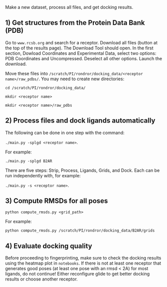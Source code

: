 Make a new dataset, process all files, and get docking results.

## 1) Get structures from the Protein Data Bank (PDB)

Go to `www.rcsb.org` and search for a receptor. Download all files (button at the top of the results page). The Download Tool should open. In the first section, Dowload Coordinates and Experimental Data, select two options: PDB Coordinates and Uncompressed. Deselect all other options. Launch the download.

Move these files into `/scratch/PI/rondror/docking_data/<receptor name>/raw_pdbs/`. You may need to create new directories:

`cd /scratch/PI/rondror/docking_data/`

`mkdir <receptor name>`

`mkdir <receptor name>/raw_pdbs`

## 2) Process files and dock ligands automatically

The following can be done in one step with the command:

`./main.py -splgd <receptor name>`.

For example:

`./main.py -splgd B2AR`

There are five steps: Strip, Process, Ligands, Grids, and Dock. Each can be run independently with, for example:

`./main.py -s <receptor name>`.

## 3) Compute RMSDs for all poses

`python compute_rmsds.py <grid_path>`

For example:

`python compute_rmsds.py /scratch/PI/rondror/docking_data/B2AR/grids`

## 4) Evaluate docking quality

Before proceeding to fingerprinting, make sure to check the docking results using the heatmap plot in `notebooks`. If there is not at least one receptor that generates good poses (at least one pose with an rmsd < 2A) for most ligands, do not continue! Either reconfigure glide to get better docking results or choose another receptor.
